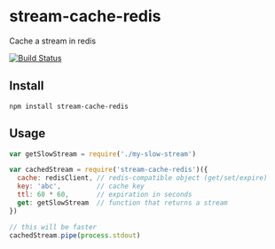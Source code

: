 # stream-cache-redis
Cache a stream in redis

[![Build Status](https://travis-ci.org/micnews/stream-cache-redis.svg)](https://travis-ci.org/micnews/stream-cache-redis)

## Install

```
npm install stream-cache-redis
```

## Usage

```js
var getSlowStream = require('./my-slow-stream')

var cachedStream = require('stream-cache-redis')({
  cache: redisClient, // redis-compatible object (get/set/expire)
  key: 'abc',         // cache key
  ttl: 60 * 60,       // expiration in seconds
  get: getSlowStream  // function that returns a stream
})

// this will be faster
cachedStream.pipe(process.stdout)

```
